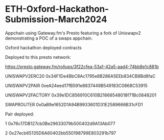 # ETH-Oxford-Hackathon-Submission-March2024
Appchain using Gateway.fm's Presto featuring a fork of Uniswapv2 demonstrating a POC of a swaps appchain. 

Oxford hackathon deployed contracts

Deployed to this presto network: 

https://presto.gateway.fm/rollups/3f22cfea-53a1-42a5-aad4-74bb8e1c881b

UNISWAPV2ERC20
0x34F1De4BbC8Ac1795e8B286A5EEb834CB8Bd8faC

UNISWAPV2PAIR
0xeA24eed17fB591e8837449B549183C0868C53915

UNISWAPV2FACTORY
0x39e1DC856910C610B21668548018f71Bc0848201

SWAPROUTER
0x0aB9e1652D1A94B9933601D31E2589666B31cFD1


Pair deployed: 

1
0x76c17DB127cb0Be29633079b500402d9A13Ab077

2
0x27ecb65135D6A60402bb550198799E803291b797 
